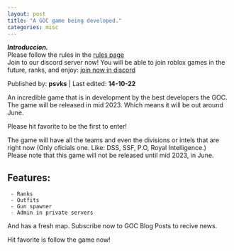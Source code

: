 ```yaml
---
layout: post
title: "A GOC game being developed."
categories: misc
---
```

***Introduccion.***  
Please follow the rules in the [rules page](https://gocservice.github.io/goc/misc/2022/10/14/rules.html)  
Join to our discord server now! You will be able to join roblox games in the future, ranks, and enjoy: [join now in discord](https://gocservice.github.io/goc/redirects/discord.html)

Published by: **psvks** | Last edited: **14-10-22**

An incredible game that is in development by the best developers the GOC.  
The game will be released in mid 2023. Which means it will be out around June.

Please hit favorite to be the first to enter!

The game will have all the teams and even the divisions or intels that are right now (Only oficials one. Like: DSS, SSF, P.O, Royal Intelligence.)  
Please note that this game will not be released until mid 2023, in June.

## Features: 

```
 - Ranks
 - Outfits
 - Gun spawner
 - Admin in private servers
```

And has a fresh map. Subscribe now to GOC Blog Posts to recive news.

Hit favorite is follow the game now!